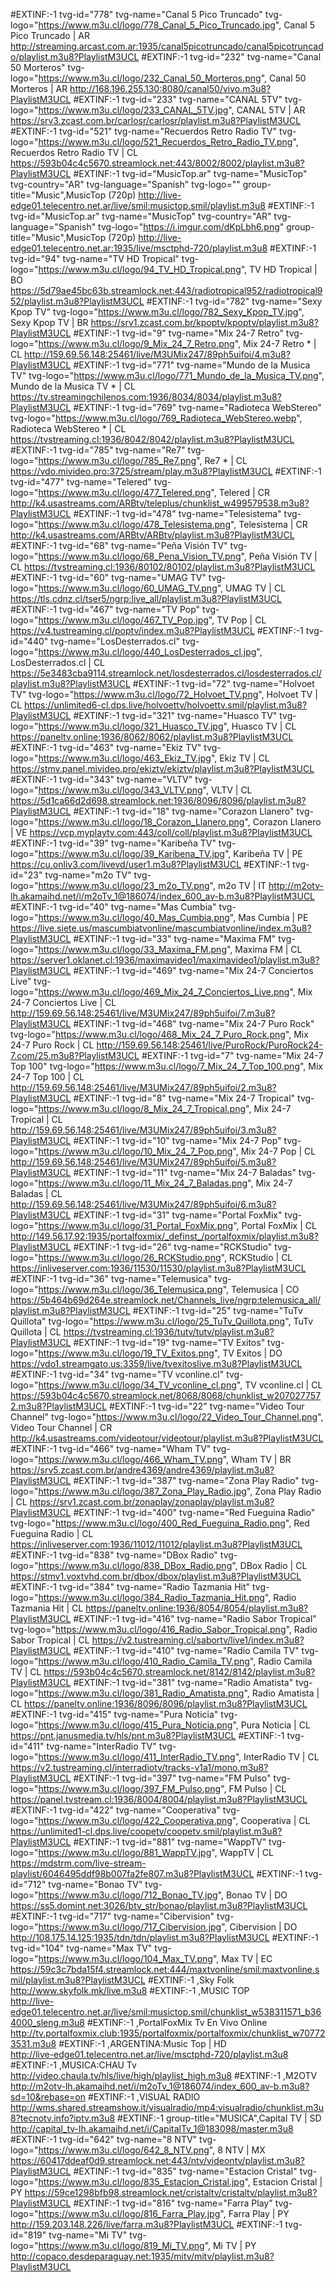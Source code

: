 
#EXTINF:-1 tvg-id="778" tvg-name="Canal 5 Pico Truncado" tvg-logo="https://www.m3u.cl/logo/778_Canal_5_Pico_Truncado.jpg", Canal 5 Pico Truncado  | AR
http://streaming.arcast.com.ar:1935/canal5picotruncado/canal5picotruncado/playlist.m3u8?PlaylistM3UCL
#EXTINF:-1 tvg-id="232" tvg-name="Canal 50 Morteros" tvg-logo="https://www.m3u.cl/logo/232_Canal_50_Morteros.png", Canal 50 Morteros  | AR
http://168.196.255.130:8080/canal50/vivo.m3u8?PlaylistM3UCL
#EXTINF:-1 tvg-id="233" tvg-name="CANAL 5TV" tvg-logo="https://www.m3u.cl/logo/233_CANAL_5TV.jpg", CANAL 5TV  | AR
https://srv3.zcast.com.br/carlosr/carlosr/playlist.m3u8?PlaylistM3UCL
#EXTINF:-1 tvg-id="521" tvg-name="Recuerdos Retro Radio TV" tvg-logo="https://www.m3u.cl/logo/521_Recuerdos_Retro_Radio_TV.png", Recuerdos Retro Radio TV  | CL
https://593b04c4c5670.streamlock.net:443/8002/8002/playlist.m3u8?PlaylistM3UCL
#EXTINF:-1 tvg-id="MusicTop.ar" tvg-name="MusicTop" tvg-country="AR" tvg-language="Spanish" tvg-logo="" group-title="Music",MusicTop (720p)
http://live-edge01.telecentro.net.ar/live/smil:musictop.smil/playlist.m3u8
#EXTINF:-1 tvg-id="MusicTop.ar" tvg-name="MusicTop" tvg-country="AR" tvg-language="Spanish" tvg-logo="https://i.imgur.com/dKpLbh6.png" group-title="Music",MusicTop (720p)
http://live-edge01.telecentro.net.ar:1935/live/msctphd-720/playlist.m3u8
#EXTINF:-1 tvg-id="94" tvg-name="TV HD Tropical" tvg-logo="https://www.m3u.cl/logo/94_TV_HD_Tropical.png", TV HD Tropical  | BO
https://5d79ae45bc63b.streamlock.net:443/radiotropical952/radiotropical952/playlist.m3u8?PlaylistM3UCL
#EXTINF:-1 tvg-id="782" tvg-name="Sexy Kpop TV" tvg-logo="https://www.m3u.cl/logo/782_Sexy_Kpop_TV.jpg", Sexy Kpop TV  | BR
https://srv1.zcast.com.br/kpoptv/kpoptv/playlist.m3u8?PlaylistM3UCL
#EXTINF:-1 tvg-id="9" tvg-name="Mix 24-7 Retro" tvg-logo="https://www.m3u.cl/logo/9_Mix_24_7_Retro.png", Mix 24-7 Retro * | CL
http://159.69.56.148:25461/live/M3UMix247/89ph5uifoi/4.m3u8?PlaylistM3UCL
#EXTINF:-1 tvg-id="771" tvg-name="Mundo de la Musica TV" tvg-logo="https://www.m3u.cl/logo/771_Mundo_de_la_Musica_TV.png", Mundo de la Musica TV * | CL
https://tv.streamingchilenos.com:1936/8034/8034/playlist.m3u8?PlaylistM3UCL
#EXTINF:-1 tvg-id="769" tvg-name="Radioteca WebStereo" tvg-logo="https://www.m3u.cl/logo/769_Radioteca_WebStereo.webp", Radioteca WebStereo * | CL
https://tvstreaming.cl:1936/8042/8042/playlist.m3u8?PlaylistM3UCL
#EXTINF:-1 tvg-id="785" tvg-name="Re7" tvg-logo="https://www.m3u.cl/logo/785_Re7.png", Re7 * | CL
https://vdo.mivideo.pro:3725/stream/play.m3u8?PlaylistM3UCL
#EXTINF:-1 tvg-id="477" tvg-name="Telered" tvg-logo="https://www.m3u.cl/logo/477_Telered.png", Telered  | CR
http://k4.usastreams.com/ARBtv/teleplus/chunklist_w499579538.m3u8?PlaylistM3UCL
#EXTINF:-1 tvg-id="478" tvg-name="Telesistema" tvg-logo="https://www.m3u.cl/logo/478_Telesistema.png", Telesistema  | CR
http://k4.usastreams.com/ARBtv/ARBtv/playlist.m3u8?PlaylistM3UCL
#EXTINF:-1 tvg-id="68" tvg-name="Peña Visión TV" tvg-logo="https://www.m3u.cl/logo/68_Pena_Vision_TV.png", Peña Visión TV  | CL
https://tvstreaming.cl:1936/80102/80102/playlist.m3u8?PlaylistM3UCL
#EXTINF:-1 tvg-id="60" tvg-name="UMAG TV" tvg-logo="https://www.m3u.cl/logo/60_UMAG_TV.png", UMAG TV  | CL
https://tls.cdnz.cl/tser5/ngrp:live_all/playlist.m3u8?PlaylistM3UCL
#EXTINF:-1 tvg-id="467" tvg-name="TV Pop" tvg-logo="https://www.m3u.cl/logo/467_TV_Pop.jpg", TV Pop  | CL
https://v4.tustreaming.cl/poptv/index.m3u8?PlaylistM3UCL
#EXTINF:-1 tvg-id="440" tvg-name="LosDesterrados.cl" tvg-logo="https://www.m3u.cl/logo/440_LosDesterrados_cl.jpg", LosDesterrados.cl  | CL
https://5e3483cba9114.streamlock.net/losdesterrados.cl/losdesterrados.cl/playlist.m3u8?PlaylistM3UCL
#EXTINF:-1 tvg-id="72" tvg-name="Holvoet TV" tvg-logo="https://www.m3u.cl/logo/72_Holvoet_TV.png", Holvoet TV  | CL
https://unlimited6-cl.dps.live/holvoettv/holvoettv.smil/playlist.m3u8?PlaylistM3UCL
#EXTINF:-1 tvg-id="321" tvg-name="Huasco TV" tvg-logo="https://www.m3u.cl/logo/321_Huasco_TV.jpg", Huasco TV  | CL
https://paneltv.online:1936/8062/8062/playlist.m3u8?PlaylistM3UCL
#EXTINF:-1 tvg-id="463" tvg-name="Ekiz TV" tvg-logo="https://www.m3u.cl/logo/463_Ekiz_TV.jpg", Ekiz TV  | CL
https://stmv.panel.mivideo.pro/ekiztv/ekiztv/playlist.m3u8?PlaylistM3UCL
#EXTINF:-1 tvg-id="343" tvg-name="VLTV" tvg-logo="https://www.m3u.cl/logo/343_VLTV.png", VLTV  | CL
https://5d1ca66d2d698.streamlock.net:1936/8096/8096/playlist.m3u8?PlaylistM3UCL
#EXTINF:-1 tvg-id="18" tvg-name="Corazon Llanero" tvg-logo="https://www.m3u.cl/logo/18_Corazon_Llanero.png", Corazon Llanero  | VE
https://vcp.myplaytv.com:443/coll/coll/playlist.m3u8?PlaylistM3UCL
#EXTINF:-1 tvg-id="39" tvg-name="Karibeña TV" tvg-logo="https://www.m3u.cl/logo/39_Karibena_TV.jpg", Karibeña TV  | PE
https://cu.onliv3.com/livevd/user1.m3u8?PlaylistM3UCL
#EXTINF:-1 tvg-id="23" tvg-name="m2o TV" tvg-logo="https://www.m3u.cl/logo/23_m2o_TV.png", m2o TV  | IT
http://m2otv-lh.akamaihd.net/i/m2oTv_1@186074/index_600_av-b.m3u8?PlaylistM3UCL
#EXTINF:-1 tvg-id="40" tvg-name="Mas Cumbia" tvg-logo="https://www.m3u.cl/logo/40_Mas_Cumbia.png", Mas Cumbia  | PE
https://live.siete.us/mascumbiatvonline/mascumbiatvonline/index.m3u8?PlaylistM3UCL
#EXTINF:-1 tvg-id="33" tvg-name="Maxima FM" tvg-logo="https://www.m3u.cl/logo/33_Maxima_FM.png", Maxima FM  | CL
https://server1.oklanet.cl:1936/maximavideo1/maximavideo1/playlist.m3u8?PlaylistM3UCL
#EXTINF:-1 tvg-id="469" tvg-name="Mix 24-7 Conciertos Live" tvg-logo="https://www.m3u.cl/logo/469_Mix_24_7_Conciertos_Live.png", Mix 24-7 Conciertos Live  | CL
http://159.69.56.148:25461/live/M3UMix247/89ph5uifoi/7.m3u8?PlaylistM3UCL
#EXTINF:-1 tvg-id="468" tvg-name="Mix 24-7 Puro Rock" tvg-logo="https://www.m3u.cl/logo/468_Mix_24_7_Puro_Rock.png", Mix 24-7 Puro Rock  | CL
http://159.69.56.148:25461/live/PuroRock/PuroRock24-7.com/25.m3u8?PlaylistM3UCL
#EXTINF:-1 tvg-id="7" tvg-name="Mix 24-7 Top 100" tvg-logo="https://www.m3u.cl/logo/7_Mix_24_7_Top_100.png", Mix 24-7 Top 100  | CL
http://159.69.56.148:25461/live/M3UMix247/89ph5uifoi/2.m3u8?PlaylistM3UCL
#EXTINF:-1 tvg-id="8" tvg-name="Mix 24-7 Tropical" tvg-logo="https://www.m3u.cl/logo/8_Mix_24_7_Tropical.png", Mix 24-7 Tropical  | CL
http://159.69.56.148:25461/live/M3UMix247/89ph5uifoi/3.m3u8?PlaylistM3UCL
#EXTINF:-1 tvg-id="10" tvg-name="Mix 24-7 Pop" tvg-logo="https://www.m3u.cl/logo/10_Mix_24_7_Pop.png", Mix 24-7 Pop  | CL
http://159.69.56.148:25461/live/M3UMix247/89ph5uifoi/5.m3u8?PlaylistM3UCL
#EXTINF:-1 tvg-id="11" tvg-name="Mix 24-7 Baladas" tvg-logo="https://www.m3u.cl/logo/11_Mix_24_7_Baladas.png", Mix 24-7 Baladas  | CL
http://159.69.56.148:25461/live/M3UMix247/89ph5uifoi/6.m3u8?PlaylistM3UCL
#EXTINF:-1 tvg-id="31" tvg-name="Portal FoxMix" tvg-logo="https://www.m3u.cl/logo/31_Portal_FoxMix.png", Portal FoxMix  | CL
http://149.56.17.92:1935/portalfoxmix/_definst_/portalfoxmix/playlist.m3u8?PlaylistM3UCL
#EXTINF:-1 tvg-id="26" tvg-name="RCKStudio" tvg-logo="https://www.m3u.cl/logo/26_RCKStudio.png", RCKStudio  | CL
https://inliveserver.com:1936/11530/11530/playlist.m3u8?PlaylistM3UCL
#EXTINF:-1 tvg-id="36" tvg-name="Telemusica" tvg-logo="https://www.m3u.cl/logo/36_Telemusica.png", Telemusica  | CO
https://5b464b69d264e.streamlock.net/Channels_live/ngrp:telemusica_all/playlist.m3u8?PlaylistM3UCL
#EXTINF:-1 tvg-id="25" tvg-name="TuTv Quillota" tvg-logo="https://www.m3u.cl/logo/25_TuTv_Quillota.png", TuTv Quillota  | CL
https://tvstreaming.cl:1936/tutv/tutv/playlist.m3u8?PlaylistM3UCL
#EXTINF:-1 tvg-id="19" tvg-name="TV Exitos" tvg-logo="https://www.m3u.cl/logo/19_TV_Exitos.png", TV Exitos  | DO
https://vdo1.streamgato.us:3359/live/tvexitoslive.m3u8?PlaylistM3UCL
#EXTINF:-1 tvg-id="34" tvg-name="TV vconline.cl" tvg-logo="https://www.m3u.cl/logo/34_TV_vconline_cl.png", TV vconline.cl  | CL
https://593b04c4c5670.streamlock.net/8068/8068/chunklist_w2070277572.m3u8?PlaylistM3UCL
#EXTINF:-1 tvg-id="22" tvg-name="Video Tour Channel" tvg-logo="https://www.m3u.cl/logo/22_Video_Tour_Channel.png", Video Tour Channel  | CR
http://k4.usastreams.com/videotour/videotour/playlist.m3u8?PlaylistM3UCL
#EXTINF:-1 tvg-id="466" tvg-name="Wham TV" tvg-logo="https://www.m3u.cl/logo/466_Wham_TV.png", Wham TV  | BR
https://srv5.zcast.com.br/andre4369/andre4369/playlist.m3u8?PlaylistM3UCL
#EXTINF:-1 tvg-id="387" tvg-name="Zona Play Radio" tvg-logo="https://www.m3u.cl/logo/387_Zona_Play_Radio.jpg", Zona Play Radio  | CL
https://srv1.zcast.com.br/zonaplay/zonaplay/playlist.m3u8?PlaylistM3UCL
#EXTINF:-1 tvg-id="400" tvg-name="Red Fueguina Radio" tvg-logo="https://www.m3u.cl/logo/400_Red_Fueguina_Radio.png", Red Fueguina Radio  | CL
https://inliveserver.com:1936/11012/11012/playlist.m3u8?PlaylistM3UCL
#EXTINF:-1 tvg-id="838" tvg-name="DBox Radio" tvg-logo="https://www.m3u.cl/logo/838_DBox_Radio.png", DBox Radio  | CL
https://stmv1.voxtvhd.com.br/dbox/dbox/playlist.m3u8?PlaylistM3UCL
#EXTINF:-1 tvg-id="384" tvg-name="Radio Tazmania Hit" tvg-logo="https://www.m3u.cl/logo/384_Radio_Tazmania_Hit.png", Radio Tazmania Hit  | CL
https://paneltv.online:1936/8054/8054/playlist.m3u8?PlaylistM3UCL
#EXTINF:-1 tvg-id="416" tvg-name="Radio Sabor Tropical" tvg-logo="https://www.m3u.cl/logo/416_Radio_Sabor_Tropical.png", Radio Sabor Tropical  | CL
https://v2.tustreaming.cl/sabortv/live1/index.m3u8?PlaylistM3UCL
#EXTINF:-1 tvg-id="410" tvg-name="Radio Camila TV" tvg-logo="https://www.m3u.cl/logo/410_Radio_Camila_TV.png", Radio Camila TV  | CL
https://593b04c4c5670.streamlock.net/8142/8142/playlist.m3u8?PlaylistM3UCL
#EXTINF:-1 tvg-id="381" tvg-name="Radio Amatista" tvg-logo="https://www.m3u.cl/logo/381_Radio_Amatista.png", Radio Amatista  | CL
https://paneltv.online:1936/8096/8096/playlist.m3u8?PlaylistM3UCL
#EXTINF:-1 tvg-id="415" tvg-name="Pura Noticia" tvg-logo="https://www.m3u.cl/logo/415_Pura_Noticia.png", Pura Noticia  | CL
https://pnt.janusmedia.tv/hls/pnt.m3u8?PlaylistM3UCL
#EXTINF:-1 tvg-id="411" tvg-name="InterRadio TV" tvg-logo="https://www.m3u.cl/logo/411_InterRadio_TV.png", InterRadio TV  | CL
https://v2.tustreaming.cl/interradiotv/tracks-v1a1/mono.m3u8?PlaylistM3UCL
#EXTINF:-1 tvg-id="397" tvg-name="FM Pulso" tvg-logo="https://www.m3u.cl/logo/397_FM_Pulso.png", FM Pulso  | CL
https://panel.tvstream.cl:1936/8004/8004/playlist.m3u8?PlaylistM3UCL
#EXTINF:-1 tvg-id="422" tvg-name="Cooperativa" tvg-logo="https://www.m3u.cl/logo/422_Cooperativa.png", Cooperativa  | CL
https://unlimited1-cl.dps.live/coopetv/coopetv.smil/playlist.m3u8?PlaylistM3UCL
#EXTINF:-1 tvg-id="881" tvg-name="WappTV" tvg-logo="https://www.m3u.cl/logo/881_WappTV.jpg", WappTV  | CL
https://mdstrm.com/live-stream-playlist/6046495ddf98b007fa2fe807.m3u8?PlaylistM3UCL
#EXTINF:-1 tvg-id="712" tvg-name="Bonao TV" tvg-logo="https://www.m3u.cl/logo/712_Bonao_TV.jpg", Bonao TV  | DO
https://ss5.domint.net:3026/btv_str/bonao/playlist.m3u8?PlaylistM3UCL
#EXTINF:-1 tvg-id="717" tvg-name="Cibervision" tvg-logo="https://www.m3u.cl/logo/717_Cibervision.jpg", Cibervision  | DO
http://108.175.14.125:1935/tdn/tdn/playlist.m3u8?PlaylistM3UCL
#EXTINF:-1 tvg-id="104" tvg-name="Max TV" tvg-logo="https://www.m3u.cl/logo/104_Max_TV.png", Max TV  | EC
https://59c3c7bda15f4.streamlock.net:444/maxtvonline/smil:maxtvonline.smil/playlist.m3u8?PlaylistM3UCL
#EXTINF:-1 ,Sky Folk  
http://www.skyfolk.mk/live.m3u8
#EXTINF:-1 ,MUSIC TOP  
http://live-edge01.telecentro.net.ar/live/smil:musictop.smil/chunklist_w538311571_b364000_sleng.m3u8
#EXTINF:-1 ,PortalFoxMix Tv En Vivo Online  
http://tv.portalfoxmix.club:1935/portalfoxmix/portalfoxmix/chunklist_w707723531.m3u8
#EXTINF:-1 ,ARGENTINA:Music Top | HD  
http://live-edge01.telecentro.net.ar/live/msctphd-720/playlist.m3u8
#EXTINF:-1 ,MUSICA:CHAU Tv  
http://video.chaula.tv/hls/live/high/playlist_high.m3u8
#EXTINF:-1 ,M2OTV  
http://m2otv-lh.akamaihd.net/i/m2oTv_1@186074/index_600_av-b.m3u8?sd=10&rebase=on
#EXTINF:-1 ,VISUAL RADIO  
http://wms.shared.streamshow.it/visualradio/mp4:visualradio/chunklist.m3u8?tecnotv.info?iptv.m3u8
#EXTINF:-1 group-title="MUSICA",Capital TV | SD  
http://capital_tv-lh.akamaihd.net/i/CapitalTv_1@183098/master.m3u8
#EXTINF:-1 tvg-id="642" tvg-name="8 NTV" tvg-logo="https://www.m3u.cl/logo/642_8_NTV.png", 8 NTV  | MX
https://60417ddeaf0d9.streamlock.net:443/ntv/videontv/playlist.m3u8?PlaylistM3UCL
#EXTINF:-1 tvg-id="835" tvg-name="Estacion Cristal" tvg-logo="https://www.m3u.cl/logo/835_Estacion_Cristal.jpg", Estacion Cristal  | PY
https://59ce1298bfb98.streamlock.net/cristaltv/cristaltv/playlist.m3u8?PlaylistM3UCL
#EXTINF:-1 tvg-id="816" tvg-name="Farra Play" tvg-logo="https://www.m3u.cl/logo/816_Farra_Play.jpg", Farra Play  | PY
http://159.203.148.226/live/farra.m3u8?PlaylistM3UCL
#EXTINF:-1 tvg-id="819" tvg-name="Mi TV" tvg-logo="https://www.m3u.cl/logo/819_Mi_TV.png", Mi TV  | PY
http://copaco.desdeparaguay.net:1935/mitv/mitv/playlist.m3u8?PlaylistM3UCL

